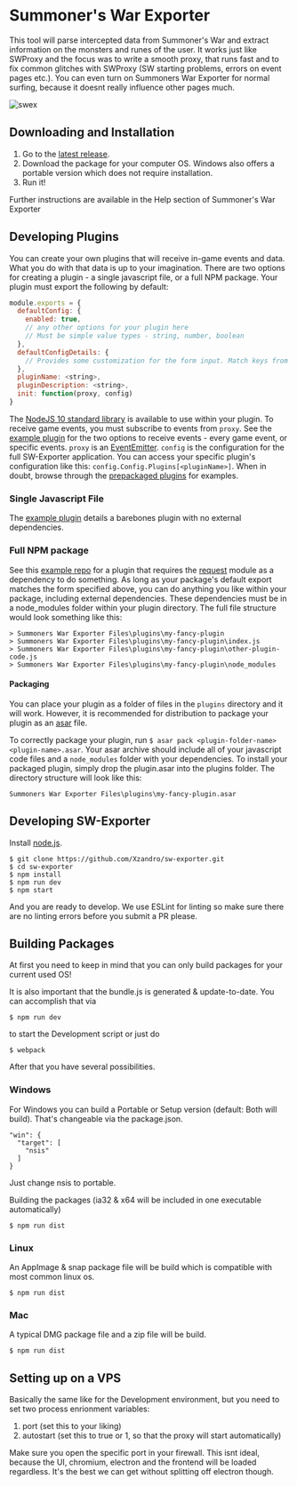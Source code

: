 # Summoner's War Exporter

This tool will parse intercepted data from Summoner's War and extract information on the monsters and runes of the user. It works just like SWProxy and the focus was to write a smooth proxy, that runs fast and to fix common glitches with SWProxy (SW starting problems, errors on event pages etc.). You can even turn on Summoners War Exporter for normal surfing, because it doesnt really influence other pages much.

![swex](http://i.imgur.com/NQGNNaF.png)

## Downloading and Installation

1. Go to the [latest release](https://github.com/Xzandro/sw-exporter/releases/latest).
2. Download the package for your computer OS. Windows also offers a portable version which does not require installation.
3. Run it!

Further instructions are available in the Help section of Summoner's War Exporter

## Developing Plugins

You can create your own plugins that will receive in-game events and data. What you do with that data is up to your imagination. There are two options for creating a plugin - a single javascript file, or a full NPM package. Your plugin must export the following by default:

```javascript
module.exports = {
  defaultConfig: {
    enabled: true,
    // any other options for your plugin here
    // Must be simple value types - string, number, boolean
  },
  defaultConfigDetails: {
    // Provides some customization for the form input. Match keys from defaultConfig
  },
  pluginName: <string>,
  pluginDescription: <string>,
  init: function(proxy, config)
}
```

The [NodeJS 10 standard library](https://nodejs.org/dist/latest-v10.x/docs/api/) is available to use within your plugin. To receive game events, you must subscribe to events from `proxy`. See the [example plugin](https://github.com/Xzandro/sw-exporter/blob/master/app/plugins/example-plugin.js) for the two options to receive events - every game event, or specific events. `proxy` is an [EventEmitter](https://nodejs.org/docs/latest-v10.x/api/events.html). `config` is the configuration for the full SW-Exporter application. You can access your specific plugin's configuration like this: `config.Config.Plugins[<pluginName>]`. When in doubt, browse through the [prepackaged plugins](https://github.com/Xzandro/sw-exporter/tree/master/app/plugins) for examples.

### Single Javascript File

The [example plugin](https://github.com/Xzandro/sw-exporter/blob/master/app/plugins/example-plugin.js) details a barebones plugin with no external dependencies.

### Full NPM package

See this [example repo](https://github.com/PeteAndersen/example-swex-plugin) for a plugin that requires the [request](https://github.com/request/request) module as a dependency to do something. As long as your package's default export matches the form specified above, you can do anything you like within your package, including external dependencies. These dependencies must be in a node_modules folder within your plugin directory. The full file structure would look something like this:

```
> Summoners War Exporter Files\plugins\my-fancy-plugin
> Summoners War Exporter Files\plugins\my-fancy-plugin\index.js
> Summoners War Exporter Files\plugins\my-fancy-plugin\other-plugin-code.js
> Summoners War Exporter Files\plugins\my-fancy-plugin\node_modules
```

#### Packaging

You can place your plugin as a folder of files in the `plugins` directory and it will work. However, it is recommended for distribution to package your plugin as an [asar](https://github.com/electron/asar) file.

To correctly package your plugin, run `$ asar pack <plugin-folder-name> <plugin-name>.asar`. Your asar archive should include all of your javascript code files and a `node_modules` folder with your dependencies. To install your packaged plugin, simply drop the plugin.asar into the plugins folder. The directory structure will look like this:

```
Summoners War Exporter Files\plugins\my-fancy-plugin.asar
```

## Developing SW-Exporter

Install [node.js](https://nodejs.org/).

```
$ git clone https://github.com/Xzandro/sw-exporter.git
$ cd sw-exporter
$ npm install
$ npm run dev
$ npm start
```

And you are ready to develop. We use ESLint for linting so make sure there are no linting errors before you submit a PR please.

## Building Packages

At first you need to keep in mind that you can only build packages for your current used OS!

It is also important that the bundle.js is generated & update-to-date. You can accomplish that via

```
$ npm run dev
```

to start the Development script or just do

```
$ webpack
```

After that you have several possibilities.

### Windows

For Windows you can build a Portable or Setup version (default: Both will build). That's changeable via the package.json.

```
"win": {
  "target": [
    "nsis"
  ]
}
```

Just change nsis to portable.

Building the packages (ia32 & x64 will be included in one executable automatically)

```
$ npm run dist
```

### Linux

An AppImage & snap package file will be build which is compatible with most common linux os.

```
$ npm run dist
```

### Mac

A typical DMG package file and a zip file will be build.

```
$ npm run dist
```

## Setting up on a VPS

Basically the same like for the Development environment, but you need to set two process enrionment variables:

1. port (set this to your liking)
2. autostart (set this to true or 1, so that the proxy will start automatically)

Make sure you open the specific port in your firewall. This isnt ideal, because the UI, chromium, electron and the frontend will be loaded regardless. It's the best we can get without splitting off electron though.
